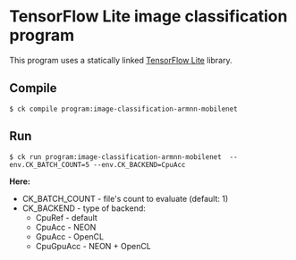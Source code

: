 # TensorFlow Lite image classification program

This program uses a statically linked [TensorFlow Lite](https://www.tensorflow.org/lite/) library.

## Compile

```
$ ck compile program:image-classification-armnn-mobilenet
```

## Run

```
$ ck run program:image-classification-armnn-mobilenet  --env.CK_BATCH_COUNT=5 --env.CK_BACKEND=CpuAcc
```
**Here:**
 - CK_BATCH_COUNT - file's count to evaluate (default: 1)
 - CK_BACKEND - type of backend:
   - CpuRef - default
   - CpuAcc - NEON
   - GpuAcc - OpenCL
   - CpuGpuAcc - NEON + OpenCL

